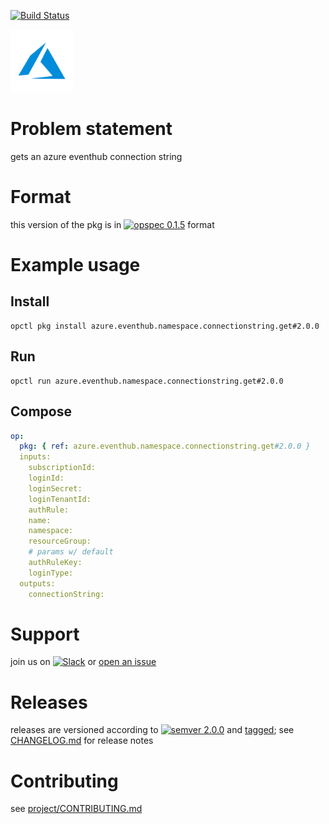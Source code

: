 [![Build Status](https://travis-ci.orgthub.namespace.connectionstring.get.svg?branch=master)](https://travis-ci.orgthub.namespace.connectionstring.get)

<img src="icon.svg" alt="icon" height="100px">

# Problem statement

gets an azure eventhub connection string

# Format

this version of the pkg is in [![opspec 0.1.5](https://img.shields.io/badge/opspec-0.1.5-brightgreen.svg?colorA=6b6b6b&colorB=fc16be)](https://opspec.io/0.1.5/packages.html) format

# Example usage

## Install

```shell
opctl pkg install azure.eventhub.namespace.connectionstring.get#2.0.0
```

## Run

```
opctl run azure.eventhub.namespace.connectionstring.get#2.0.0
```

## Compose

```yaml
op:
  pkg: { ref: azure.eventhub.namespace.connectionstring.get#2.0.0 }
  inputs:
    subscriptionId:
    loginId:
    loginSecret:
    loginTenantId:
    authRule:
    name:
    namespace:
    resourceGroup:
    # params w/ default
    authRuleKey:
    loginType:
  outputs:
    connectionString:
```

# Support

join us on
[![Slack](https://opspec-slackin.herokuapp.com/badge.svg)](https://opspec-slackin.herokuapp.com/)
or
[open an issue](https://azure.eventhub.namespace.connectionstring.get/issues)

# Releases

releases are versioned according to
[![semver 2.0.0](https://img.shields.io/badge/semver-2.0.0-brightgreen.svg)](http://semver.org/spec/v2.0.0.html)
and [tagged](https://git-scm.com/book/en/v2/Git-Basics-Tagging); see
[CHANGELOG.md](CHANGELOG.md) for release notes

# Contributing

see
[project/CONTRIBUTING.md](https://github.com/opspec-pkgs/project/blob/master/CONTRIBUTING.md)
